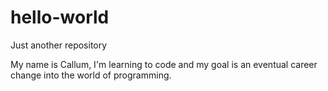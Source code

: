 # hello-world
Just another repository

My name is Callum, I'm learning to code and my goal is an eventual career change into the world of programming.
